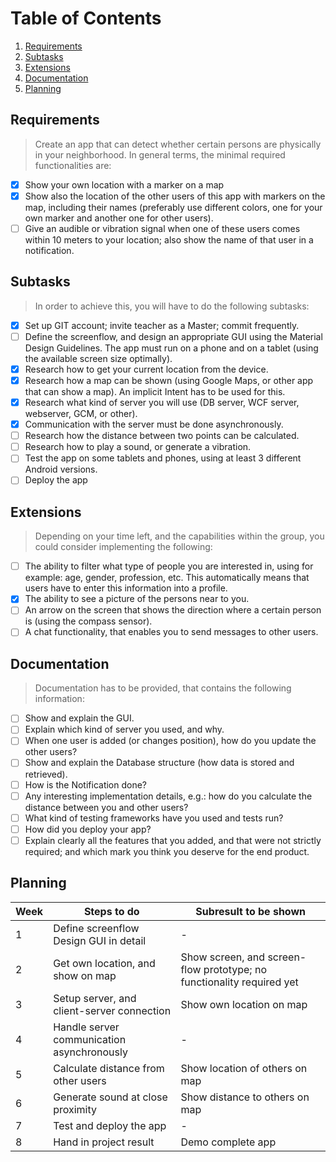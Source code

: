 # Table of Contents
1. [Requirements](#requirements)
2. [Subtasks](#subtasks)
3. [Extensions](#extensions)
4. [Documentation](#documentation)
5. [Planning](#planning)


## Requirements

> Create an app that can detect whether certain persons are physically in your neighborhood.
  In general terms, the minimal required functionalities are:
  
- [x] Show your own location with a marker on a map
- [x] Show also the location of the other users of this app with markers on the map, including their
      names (preferably use different colors, one for your own marker and another one for other
      users).
- [ ] Give an audible or vibration signal when one of these users comes within 10 meters to your
      location; also show the name of that user in a notification.

## Subtasks

> In order to achieve this, you will have to do the following subtasks:

- [x] Set up GIT account; invite teacher as a Master; commit frequently.
- [ ]  Define the screenflow, and design an appropriate GUI using the Material Design Guidelines.
The app must run on a phone and on a tablet (using the available screen size optimally).
- [x] Research how to get your current location from the device.
- [x] Research how a map can be shown (using Google Maps, or other app that can show a map).
An implicit Intent has to be used for this.
- [x] Research what kind of server you will use (DB server, WCF server, webserver, GCM, or other).
- [x] Communication with the server must be done asynchronously.
- [ ] Research how the distance between two points can be calculated.
- [ ] Research how to play a sound, or generate a vibration.
- [ ] Test the app on some tablets and phones, using at least 3 different Android versions.
- [ ] Deploy the app

## Extensions

> Depending on your time left, and the capabilities within the group, you could consider implementing
  the following:

- [ ] The ability to filter what type of people you are interested in, using for example: age, gender,
profession, etc. This automatically means that users have to enter this information into a
profile.
- [x] The ability to see a picture of the persons near to you.
- [ ] An arrow on the screen that shows the direction where a certain person is (using the
compass sensor).
- [ ] A chat functionality, that enables you to send messages to other users.

## Documentation

> Documentation has to be provided, that contains the following information:

- [ ] Show and explain the GUI.
- [ ] Explain which kind of server you used, and why.
- [ ] When one user is added (or changes position), how do you update the other users?
- [ ] Show and explain the Database structure (how data is stored and retrieved).
- [ ] How is the Notification done?
- [ ] Any interesting implementation details, e.g.: how do you calculate the distance between you
and other users?
- [ ] What kind of testing frameworks have you used and tests run?
- [ ] How did you deploy your app?
- [ ] Explain clearly all the features that you added, and that were not strictly required; and which
mark you think you deserve for the end product.

## Planning

| Week | Steps to do                                |                         Subresult to be shown                         |
|------|--------------------------------------------|-----------------------------------------------------------------------|
| 1    | Define screenflow Design GUI in detail     | -                                                                     |
| 2    | Get own location, and show on map          | Show screen, and screen-flow prototype; no functionality required yet |
| 3    | Setup server, and client-server connection | Show own location on map                                              |
| 4    | Handle server communication asynchronously | -                                                                     |
| 5    | Calculate distance from other users        | Show location of others on map                                        |
| 6    | Generate sound at close proximity          | Show distance to others on map                                        |
| 7    | Test and deploy the app                    | -                                                                     |
| 8    | Hand in project result                     | Demo complete app                                                     |